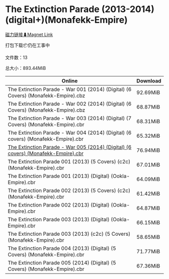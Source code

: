 # The Extinction Parade (2013-2014)(digital+)(Monafekk-Empire)

[磁力链接⬇Magnet Link](magnet:?xt=urn:btih:efc28e7ea7d7e97dae395b9c9a7264c5fc949774&dn=The%20Extinction%20Parade%20%282013-2014%29%28digital%2B%29%28Monafekk-Empire%29)

打包下载📦仍在工事中

文件数：13

总大小：893.44MiB

Online | Download
--- | ---
The Extinction Parade - War 001 (2014) (Digital) (6 Covers) (Monafekk-Empire).cbz | 92.69MiB
The Extinction Parade - War 002 (2014) (Digital) (6 Covers) (Monafekk-Empire).cbz | 68.87MiB
The Extinction Parade - War 003 (2014) (Digital) (7 Covers) (Monafekk-Empire).cbr | 68.31MiB
The Extinction Parade - War 004 (2014) (Digital) (6 covers) (Monafekk-Empire).cbr | 65.32MiB
[The Extinction Parade - War 005 (2014) (Digital) (6 covers) (Monafekk-Empire).cbr](https://github.com/alicewish/markdown/blob/master/comic/Extinction-Parade-War-005-2014-Digital-6-covers-Monafekk-Empire-cbr.md) | 76.94MiB
The Extinction Parade 001 (2013) (5 Covers) (c2c) (Monafekk-Empire).cbr | 67.01MiB
The Extinction Parade 001 (2013) (Digital) (Ookla-Empire).cbr | 64.09MiB
The Extinction Parade 002 (2013) (5 Covers) (c2c) (Monafekk-Empire).cbr | 61.42MiB
The Extinction Parade 002 (2013) (Digital) (Ookla-Empire).cbr | 64.87MiB
The Extinction Parade 003 (2013) (Digital) (Ookla-Empire).cbr | 66.15MiB
The Extinction Parade 003 (2013) (c2c) (5 Covers) (Monafekk-Empire).cbr | 58.65MiB
The Extinction Parade 004 (2013) (Digital) (5 Covers) (Monafekk-Empire).cbr | 71.77MiB
The Extinction Parade 005 (2014) (Digital) (5 Covers) (Monafekk-Empire).cbr | 67.36MiB